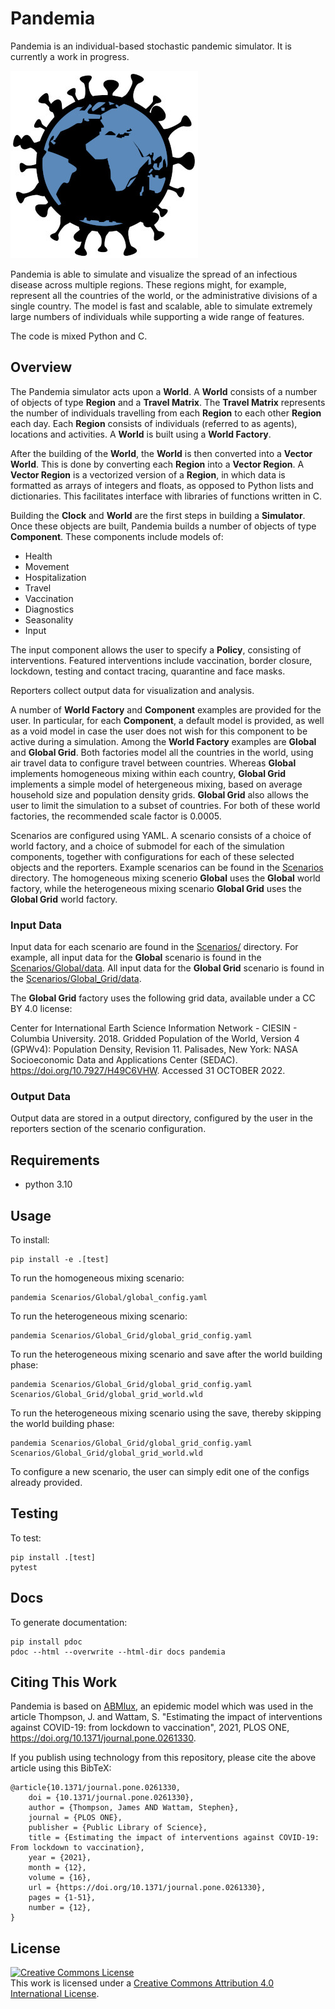 # Pandemia
<!-- ![Integration](https://github.com/?/workflows/Integration/badge.svg?branch=master)
![Pytest](https://github.com/?/workflows/Pytest/badge.svg)
![Pylint](https://github.com/?/workflows/Pylint/badge.svg)
[![CodeFactor](https://www.codefactor.io/repository/github/?/badge?s=006dc8f386c6ea6d2a7a90377ff30fcf15328919)](https://www.codefactor.io/repository/github/?) -->

Pandemia is an individual-based stochastic pandemic simulator. It is currently a work in progress.

![pandemia Logo](pandemia_logo.jpg)

Pandemia is able to simulate and visualize the spread of an infectious disease across multiple
regions. These regions might, for example, represent all the countries of the world, or the
administrative divisions of a single country. The model is fast and scalable, able to simulate
extremely large numbers of individuals while supporting a wide range of features.

The code is mixed Python and C.

## Overview
The Pandemia simulator acts upon a **World**. A **World** consists of a number of objects of type
**Region** and a **Travel Matrix**. The **Travel Matrix** represents the number of individuals travelling
from each **Region** to each other **Region** each day. Each **Region** consists of individuals (referred to
as agents), locations and activities. A **World** is built using a **World Factory**.

After the building of the **World**, the **World** is then converted into a **Vector World**. This
is done by converting each **Region** into a **Vector Region**. A **Vector Region** is a vectorized
version of a **Region**, in which data is formatted as arrays of integers and floats, as opposed to
Python lists and dictionaries. This facilitates interface with libraries of functions written in C.

Building the **Clock** and **World** are the first steps in building a **Simulator**. Once these objects are
built, Pandemia builds a number of objects of type **Component**. These components include models of:
* Health
* Movement
* Hospitalization
* Travel
* Vaccination
* Diagnostics
* Seasonality
* Input

The input component allows the user to specify a **Policy**, consisting of interventions. Featured
interventions include vaccination, border closure, lockdown, testing and contact tracing,
quarantine and face masks.

Reporters collect output data for visualization and analysis.

A number of **World Factory** and **Component** examples are provided for the user. In particular, for each
**Component**, a default model is provided, as well as a void model in case the user does not wish for
this component to be active during a simulation. Among the **World Factory** examples are **Global** and
**Global Grid**. Both factories model all the countries in the world, using air travel data to
configure travel between countries. Whereas **Global** implements homogeneous mixing within each
country, **Global Grid** implements a simple model of hetergeneous mixing, based on average household
size and population density grids. **Global Grid** also allows the user to limit the simulation to a
subset of countries. For both of these world factories, the recommended scale factor is
0.0005.

Scenarios are configured using YAML. A scenario consists of a choice of world factory, and a choice
of submodel for each of the simulation components, together with configurations for each of these
selected objects and the reporters. Example scenarios can be found in the [Scenarios](Scenarios/)
directory. The homogeneous mixing scenerio **Global** uses the **Global** world factory, while the
heterogeneous mixing scenario **Global Grid** uses the **Global Grid** world factory.

### Input Data
Input data for each scenario are found in the [Scenarios/](Scenarios/) directory. For example, all
input data for the **Global** scenario is found in the [Scenarios/Global/data](Scenarios/Global/data).
All input data for the **Global Grid** scenario is found in the [Scenarios/Global_Grid/data](Scenarios/Global_Grid/data).

The **Global Grid** factory uses the following grid data, available under a CC BY 4.0 license:

Center for International Earth Science Information Network - CIESIN - Columbia University. 2018.
Gridded Population of the World, Version 4 (GPWv4): Population Density, Revision 11. Palisades,
New York: NASA Socioeconomic Data and Applications Center (SEDAC). https://doi.org/10.7927/H49C6VHW.
Accessed 31 OCTOBER 2022.

### Output Data
Output data are stored in a output directory, configured by the user in the reporters section of the
scenario configuration.

## Requirements

 * python 3.10

## Usage
To install:

    pip install -e .[test]

To run the homogeneous mixing scenario:

    pandemia Scenarios/Global/global_config.yaml

To run the heterogeneous mixing scenario:

    pandemia Scenarios/Global_Grid/global_grid_config.yaml

To run the heterogeneous mixing scenario and save after the world building phase:

    pandemia Scenarios/Global_Grid/global_grid_config.yaml Scenarios/Global_Grid/global_grid_world.wld

To run the heterogeneous mixing scenario using the save, thereby skipping the world building phase:

    pandemia Scenarios/Global_Grid/global_grid_config.yaml Scenarios/Global_Grid/global_grid_world.wld

To configure a new scenario, the user can simply edit one of the configs already provided.

## Testing
To test:

    pip install .[test]
    pytest

## Docs
To generate documentation:

    pip install pdoc
    pdoc --html --overwrite --html-dir docs pandemia

## Citing This Work
Pandemia is based on [ABMlux](https://github.com/abm-covid-lux/abmlux), an epidemic model which was used in the article Thompson, J. and Wattam, S. "Estimating the impact of interventions against COVID-19: from lockdown to vaccination", 2021, PLOS ONE, https://doi.org/10.1371/journal.pone.0261330.

If you publish using technology from this repository, please cite the above article using this BibTeX:

    @article{10.1371/journal.pone.0261330,
        doi = {10.1371/journal.pone.0261330},
        author = {Thompson, James AND Wattam, Stephen},
        journal = {PLOS ONE},
        publisher = {Public Library of Science},
        title = {Estimating the impact of interventions against COVID-19: From lockdown to vaccination},
        year = {2021},
        month = {12},
        volume = {16},
        url = {https://doi.org/10.1371/journal.pone.0261330},
        pages = {1-51},
        number = {12},
    }

## License
<a rel="license" href="http://creativecommons.org/licenses/by/4.0/"><img alt="Creative Commons License" style="border-width:0" src="https://i.creativecommons.org/l/by/4.0/88x31.png" /></a><br />This work is licensed under a <a rel="license" href="http://creativecommons.org/licenses/by/4.0/">Creative Commons Attribution 4.0 International License</a>.
